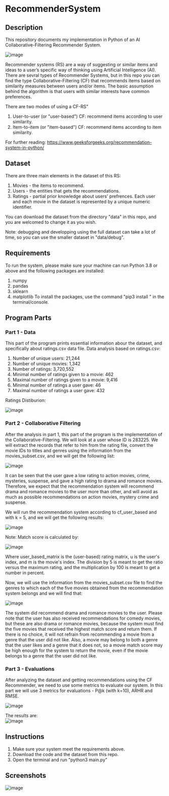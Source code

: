# RecommenderSystem


## Description

This repository documents my implementation in Python of an AI Collaborative-Filtering Recommender System.

![image](https://user-images.githubusercontent.com/72878018/153745128-337c8c2a-7cbb-4dc1-ac41-8512aced61cb.png)

Recommender systems (RS) are a way of suggesting or similar items and ideas to a user’s specific way of thinking using Artificial Intelligence (AI).
There are sevral types of Recommender Systems, but in this repo you can find the type Collaborative-Filtering (CF) that recommends items based on similarity measures between users and/or items. The basic assumption behind the algorithm is that users with similar interests have common preferences.

There are two modes of using a CF-RS"
1. User-to-user (or "user-based") CF: recommend items according to user similarity.
2. Item-to-item (or "item-based") CF: recommend items according to item similarity.

For further reading: https://www.geeksforgeeks.org/recommendation-system-in-python/


## Dataset

There are three main elements in the dataset of this RS:
1. Movies - the items to recommend.
2. Users - the entities that gets the recommendations.
3. Ratings - partial prior knowledge about users' prefrences.
Each user and each movie in the dataset is represented by a unique numeric identifier.

You can download the dataset from the directory "data" in this repo, and you are welcomed to change it as you wish.

Note: debugging and developping using the full dataset can take a lot of time, so you can use the smaller dataset in "data/debug".


## Requirements

To run the system, please make sure your machine can run Python 3.8 or above and the following packages are installed:
1. numpy
2. pandas
3. sklearn
4. matplotlib
To install the packages, use the command "pip3 install <package-name>" in the terminal/console.


## Program Parts
  
### Part 1 - Data
This part of the program prints essential information abour the dataset, and specifically about ratings.csv data file.
Data analysis based on ratings.csv:
1. Number of unique users: 21,244
2. Number of unique movies: 1,342
3. Number of ratings: 3,720,552
4. Minimal number of ratings given to a movie: 462
5. Maximal number of ratings given to a movie: 9,416
6. Minimal number of ratings a user gave: 46
7. Maximal number of ratings a user gave: 432
  
Ratings Distiburion:
  
![image](https://user-images.githubusercontent.com/72878018/153745187-d6a30455-c2cc-4396-838e-8b1e57b277ea.png)


### Part 2 - Collaborative Filtering
After the analysis in part 1, this part of the program is the implementation of the Collaborative-Filtering.
We will look at a user whose ID is 283225. We will extract the records that refer to him from the rating file, convert the movie IDs to titles and genres using the information from the movies_subset.csv, and we will get the following list:
 
![image](https://user-images.githubusercontent.com/72878018/153745720-bf2c26ac-12a0-4d25-a763-efaedf18301f.png)
  
It can be seen that the user gave a low rating to action movies, crime, mysteries, suspense, and gave a high rating to drama and romance movies. Therefore, we expect that the recommendation system will recommend drama and romance movies to the user more than other, and will avoid as much as possible recommendations on action movies, mystery crime and suspense.

We will run the recommendation system according to cf_user_based and with k = 5, and we will get the following results:
 
![image](https://user-images.githubusercontent.com/72878018/153745792-fe25d643-506a-4478-ab78-c67c2c7bc520.png)
  
Note: Match score is calculated by:
  
![image](https://user-images.githubusercontent.com/72878018/153745801-e72dfcd0-71cd-4854-baba-90b4c3ed02dd.png)
  
Where user_based_matrix is the (user-based) rating matrix, u is the user's index, and m is the movie's index. The division by 5 is meant to get the ratio versus the maximum rating, and the multiplication by 100 is meant to get a number in percent.
  
Now, we will use the information from the movies_subset.csv file to find the genres to which each of the five movies obtained from the recommendation system belongs and we will find that:
  
![image](https://user-images.githubusercontent.com/72878018/153745819-bbd0cc80-d2e6-4e95-b221-3baf0ecbbbe9.png)
 
The system did recommend drama and romance movies to the user. Please note that the user has also received recommendations for comedy movies, but these are also drama or romance movies, because the system must find the five movies that received the highest match score and return them. If there is no choice, it will not refrain from recommending a movie from a genre that the user did not like. Also, a movie may belong to both a genre that the user likes and a genre that it does not, so a movie match score may be high enough for the system to return the movie, even if the movie belongs to a genre that the user did not like.

  
### Part 3 - Evaluations
After analyzing the dataset and getting recommendations using the CF Recommender, we need to use some metrics to evaluate our system. 
In this part we will use 3 metrics for evaluations - P@k (with k=10), ARHR and RMSE.

![image](https://user-images.githubusercontent.com/72878018/153746164-4176c4dd-ec7d-43f7-918a-491aaa23d123.png)

  
The results are:  
![image](https://user-images.githubusercontent.com/72878018/153746012-1db88047-3d70-4148-8c3b-c0935562d060.png)
  
  
## Instructions

1. Make sure your system meet the requirements above.
2. Download the code and the dataset from this repo.
3. Open the terminal and run "python3 main.py"


## Screenshots
  
![image](https://user-images.githubusercontent.com/72878018/153746562-3651c4ea-ea31-486e-b7d3-806d3b795291.png)



